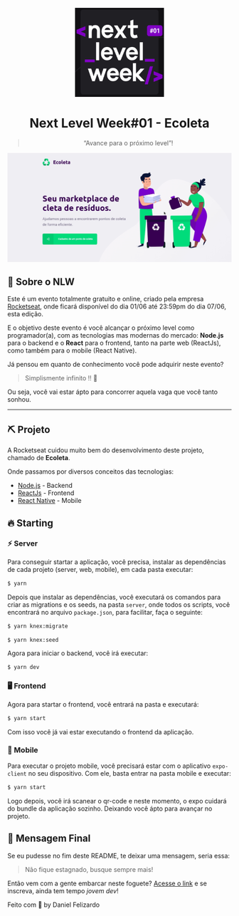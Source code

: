 <p align='center'>
  <img width='200' height='200' alt="GoStack" src="assets/logo-nwl.png" />
</p>

<h1 align="center">
  Next Level Week#01 - Ecoleta
</h1>

<blockquote align="center">“Avance para o próximo level”!</blockquote>

<p>
  <img src="assets/web.gif" />
</p>

## :rocket: Sobre o NLW

Este é um evento totalmente gratuito e online, criado pela empresa [Rocketseat](https://github.com/Rocketseat), onde ficará disponível do dia 01/06 até 23:59pm do dia 07/06, esta edição.

E o objetivo deste evento é você alcançar o próximo level como programador(a), com as tecnologias mas modernas do mercado: **Node.js** para o backend e o **React** para o frontend, tanto na parte web (ReactJs), como também para o mobile (React Native).

Já pensou em quanto de conhecimento você pode adquirir neste evento?

> Simplismente infinito !! 🚀

Ou seja, você vai estar ápto para concorrer aquela vaga que você tanto sonhou.

___

## ⛏ Projeto

A Rocketseat cuidou muito bem do desenvolvimento deste projeto, chamado de **Ecoleta**.

Onde passamos por diversos conceitos das tecnologias:

- [Node.js](https://nodejs.org/en/) - Backend
- [ReactJs](https://pt-br.reactjs.org/) - Frontend
- [React Native](https://reactnative.dev/) - Mobile

## 🔥 Starting

### :zap: Server

Para conseguir startar a aplicação, você precisa, instalar as dependências de cada projeto (server, web, mobile), em cada pasta executar:

```bash
$ yarn
```

Depois que instalar as dependências, você executará os comandos para criar as migrations e os seeds, na pasta `server`, onde todos os scripts, você encontrará no arquivo `package.json`, para facilitar, faça o seguinte:

```bash
$ yarn knex:migrate
```

```bash
$ yarn knex:seed
```

Agora para iniciar o backend, você irá executar:

```bash
$ yarn dev
```
### 🖥 Frontend

Agora para startar o frontend, você entrará na pasta e executará:

```bash
$ yarn start
```

Com isso você já vai estar executando o frontend da aplicação.

### 📱 Mobile

Para executar o projeto mobile, você precisará estar com o aplicativo `expo-client` no seu dispositivo. Com ele, basta entrar na pasta mobile e executar:

```bash
$ yarn start
```

Logo depois, você irá scanear o qr-code e neste momento, o expo cuidará do bundle da aplicação sozinho. Deixando você ápto para avançar no projeto.

##  📝 Mensagem Final

Se eu pudesse no fim deste README, te deixar uma mensagem, seria essa:

> Não fique estagnado, busque sempre mais!

Então vem com a gente embarcar neste foguete? [Acesse o link](https://nextlevelweek.com/inscricao/1) e se inscreva, ainda tem tempo *jovem dev*!

Feito com 💜 by Daniel Felizardo